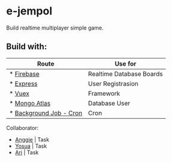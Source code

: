 # e-jempol

Build realtime multiplayer simple game. 

## Build with:
Route | Use for
------------ | ------------- 
* [Firebase](https://firebase.google.com/) | Realtime Database Boards
* [Express](https://expressjs.com/) | User Registrasion
* [Vuex](https://vuex.vuejs.org/en/) | Framework
* [Mongo Atlas](https://www.mongodb.com/cloud/atlas) | Database User
* [Background Job - Cron](https://www.npmjs.com/package/node-cron) | Cron

Collaborator: 
* [Anggie](https://github.com/anggraito) | Task
* [Yosua](https://github.com/Yosua1011) | Task
* [Ari](https://github.com/aridwia) | Task
